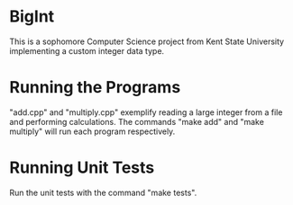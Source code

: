 # BigInt

This is a sophomore Computer Science project from Kent State University implementing a custom integer data type.

# Running the Programs
"add.cpp" and "multiply.cpp" exemplify reading a large integer from a file and performing calculations.
The commands "make add" and "make multiply" will run each program respectively.

# Running Unit Tests
Run the unit tests with the command "make tests".
